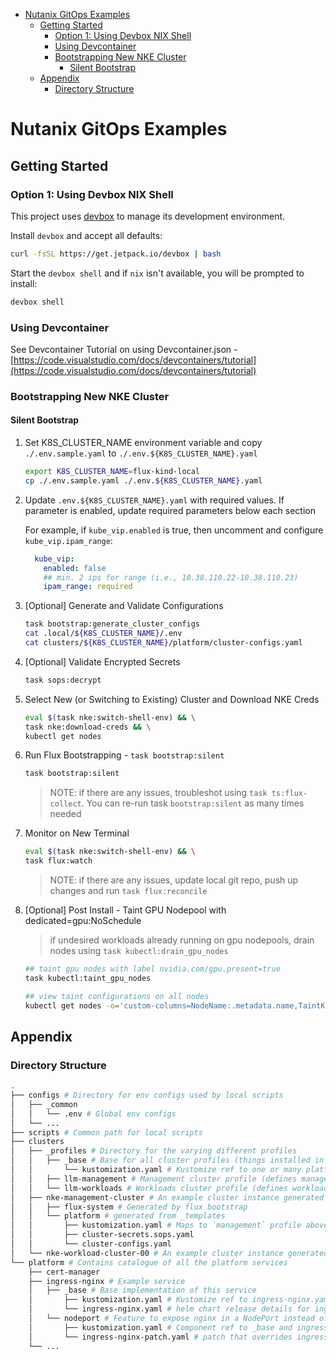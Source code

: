 - [Nutanix GitOps Examples](#nutanix-gitops-examples)
  - [Getting Started](#getting-started)
    - [Option 1: Using Devbox NIX Shell](#option-1-using-devbox-nix-shell)
    - [Using Devcontainer](#using-devcontainer)
    - [Bootstrapping New NKE Cluster](#bootstrapping-new-nke-cluster)
      - [Silent Bootstrap](#silent-bootstrap)
  - [Appendix](#appendix)
    - [Directory Structure](#directory-structure)

# Nutanix GitOps Examples

## Getting Started

### Option 1: Using Devbox NIX Shell

This project uses [devbox](https://github.com/jetpack-io/devbox) to manage its development environment.

Install `devbox` and accept all defaults:

```sh
curl -fsSL https://get.jetpack.io/devbox | bash
```

Start the `devbox shell` and if `nix` isn't available, you will be prompted to install:

```sh
devbox shell
```

### Using Devcontainer

See Devcontainer Tutorial on using Devcontainer.json - [https://code.visualstudio.com/docs/devcontainers/tutorial](https://code.visualstudio.com/docs/devcontainers/tutorial)

### Bootstrapping New NKE Cluster

#### Silent Bootstrap

1. Set K8S_CLUSTER_NAME environment variable and copy `./.env.sample.yaml` to `./.env.${K8S_CLUSTER_NAME}.yaml`

    ```bash
    export K8S_CLUSTER_NAME=flux-kind-local
    cp ./.env.sample.yaml ./.env.${K8S_CLUSTER_NAME}.yaml
    ```

2. Update `.env.${K8S_CLUSTER_NAME}.yaml` with required values. If parameter is enabled, update required parameters below each section

    For example, if `kube_vip.enabled` is true, then uncomment and configure `kube_vip.ipam_range`:

    ```yaml
      kube_vip:
        enabled: false
        ## min. 2 ips for range (i.e., 10.38.110.22-10.38.110.23)
        ipam_range: required
    ```

3. [Optional] Generate and Validate Configurations
  
    ```bash
    task bootstrap:generate_cluster_configs
    cat .local/${K8S_CLUSTER_NAME}/.env
    cat clusters/${K8S_CLUSTER_NAME}/platform/cluster-configs.yaml
    ```

4. [Optional] Validate Encrypted Secrets

    ```bash
    task sops:decrypt
    ```

5. Select New (or Switching to Existing) Cluster and Download NKE Creds

    ```bash
    eval $(task nke:switch-shell-env) && \
    task nke:download-creds && \
    kubectl get nodes
    ```

6. Run Flux Bootstrapping - `task bootstrap:silent`

    ```bash
    task bootstrap:silent
    ```

    > NOTE: if there are any issues, troubleshot using `task ts:flux-collect`. You can re-run task `bootstrap:silent` as many times needed

7. Monitor on New Terminal

    ```bash
    eval $(task nke:switch-shell-env) && \
    task flux:watch
    ```

    > NOTE: if there are any issues, update local git repo, push up changes and run `task flux:reconcile`

8. [Optional] Post Install - Taint GPU Nodepool with dedicated=gpu:NoSchedule

    >  if undesired workloads already running on gpu nodepools, drain nodes using `task kubectl:drain_gpu_nodes`

    ```bash
    ## taint gpu nodes with label nvidia.com/gpu.present=true
    task kubectl:taint_gpu_nodes

    ## view taint configurations on all nodes
    kubectl get nodes -o='custom-columns=NodeName:.metadata.name,TaintKey:.spec.taints[*].key,TaintValue:.spec.taints[*].value,TaintEffect:.spec.taints[*].effect'
    ```

## Appendix

### Directory Structure

```bash
.
├── configs # Directory for env configs used by local scripts
│   ├── _common
│   │   └── .env # Global env configs 
│   └── ...
├── scripts # Common path for local scripts
├── clusters
│   ├── _profiles # Directory for the varying different profiles
│   │   ├── _base # Base for all cluster profiles (things installed in all variants)
│   │       └── kustomization.yaml # Kustomize ref to one or many platform _base/<service> and _components/feature
│   │   ├── llm-management # Management cluster profile (defines management specific applications and platform variants)
│   │   └── llm-workloads # Workloads cluster profile (defines workload specific applications and platform variants)
│   ├── nke-management-cluster # An example cluster instance generated from `_templates/management-cluster`
│   │   ├── flux-system # Generated by flux bootstrap
│   │   └── platform # generated from _templates
│   │       ├── kustomization.yaml # Maps to `management` profile above and injects secrets/config in the cluster
│   │       ├── cluster-secrets.sops.yaml
│   │       └── cluster-configs.yaml
│   └── nke-workload-cluster-00 # An example cluster instance generated from `_templates/[prod|non-prod]-workload-cluster`
└── platform # Contains catalogue of all the platform services
    ├── cert-manager
    ├── ingress-nginx # Example service
    │   ├── _base # Base implementation of this service     
    │       ├── kustomization.yaml # Kustomize ref to ingress-nginx.yaml
    │       └── ingress-nginx.yaml # helm chart release details for ingress-nginx
    │   └── nodeport # Feature to expose nginx in a NodePort instead of in a LoadBalancer
    │       ├── kustomization.yaml # Component ref to _base and ingress-nginx-patch
    │       └── ingress-nginx-patch.yaml # patch that overrides ingress-nginx helm chart
    └── ...
```
